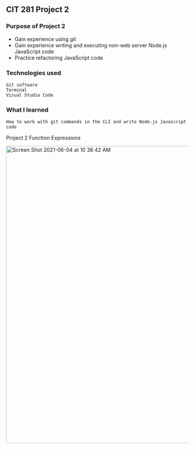 ## CIT 281 Project 2

### Purpose of Project 2
* Gain experience using git 
* Gain experience writing and executing non-web server Node.js JavaScript code
* Practice refactoring JavaScript code

### Technologies used
	Git software
	Terminal
	Visual Studio Code

### What I learned
	How to work with git commands in the CLI and write Node.js Javascript code


Project 2 Function Expressions 

<img width="813" alt="Screen Shot 2021-06-04 at 10 38 42 AM" src="https://user-images.githubusercontent.com/84147507/120842100-1f9e6900-c521-11eb-8e94-8b00b52c27c8.png">
